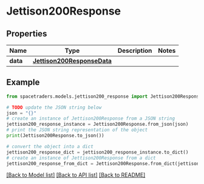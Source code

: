 # Jettison200Response



## Properties

Name | Type | Description | Notes
------------ | ------------- | ------------- | -------------
**data** | [**Jettison200ResponseData**](Jettison200ResponseData.md) |  | 

## Example

```python
from spacetraders.models.jettison200_response import Jettison200Response

# TODO update the JSON string below
json = "{}"
# create an instance of Jettison200Response from a JSON string
jettison200_response_instance = Jettison200Response.from_json(json)
# print the JSON string representation of the object
print(Jettison200Response.to_json())

# convert the object into a dict
jettison200_response_dict = jettison200_response_instance.to_dict()
# create an instance of Jettison200Response from a dict
jettison200_response_from_dict = Jettison200Response.from_dict(jettison200_response_dict)
```
[[Back to Model list]](../README.md#documentation-for-models) [[Back to API list]](../README.md#documentation-for-api-endpoints) [[Back to README]](../README.md)


